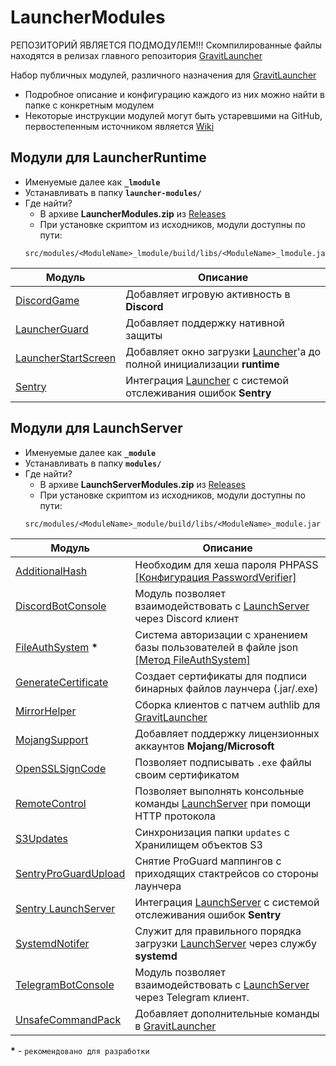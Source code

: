# LauncherModules

РЕПОЗИТОРИЙ ЯВЛЯЕТСЯ ПОДМОДУЛЕМ!!! Скомпилированные файлы находятся в релизах главного репозитория [GravitLauncher]

Набор публичных модулей, различного назначения для [GravitLauncher]
- Подробное описание и конфигурацию каждого из них можно найти в папке с конкретным модулем
- Некоторые инструкции модулей могут быть устаревшими на GitHub, первостепенным источником является [Wiki]

## Модули для LauncherRuntime
- Именуемые далее как **`_lmodule`**
- Устанавливать в папку **`launcher-modules/`**
- Где найти?
  - В архиве **LauncherModules.zip** из [Releases]
  - При установке скриптом из исходников, модули доступны по пути: 
  ```java{1}:no-line-numbers
  src/modules/<ModuleName>_lmodule/build/libs/<ModuleName>_lmodule.jar
  ```
| Модуль | Описание |
| ------ | ------ |
| [DiscordGame] | Добавляет игровую активность в **Discord** |
| [LauncherGuard] | Добавляет поддержку нативной защиты |
| [LauncherStartScreen] | Добавляет окно загрузки [Launcher]'а до полной инициализации **runtime** |
| [Sentry] | Интеграция [Launcher] с системой отслеживания ошибок **Sentry** |


## Модули для LaunchServer
- Именуемые далее как **`_module`**
- Устанавливать в папку **`modules/`**
- Где найти?
  - В архиве **LaunchServerModules.zip** из [Releases]
  - При установке скриптом из исходников, модули доступны по пути: 
  ```java{1}:no-line-numbers
  src/modules/<ModuleName>_module/build/libs/<ModuleName>_module.jar
  ```
| Модуль | Описание |
| ------ | ------ |
| [AdditionalHash] | Необходим для хеша пароля PHPASS<br>[\[Конфигурация PasswordVerifier\]](https://gravitlauncher.com/auth/#%D0%BA%D0%BE%D0%BD%D1%84%D0%B8%D0%B3%D1%83%D1%80%D0%B0%D1%86%D0%B8%D1%8F-passwordverifier) |
| [DiscordBotConsole] | Модуль позволяет взаимодействовать с [LaunchServer] через Discord клиент |
| [FileAuthSystem] **\*** | Система авторизации с хранением базы пользователей в файле json<br>[\[Метод FileAuthSystem\]](https://gravitlauncher.com/auth/#%D0%BC%D0%B5%D1%82%D0%BE%D0%B4-fileauthsystem) |
| [GenerateCertificate] | Создает сертификаты для подписи бинарных файлов лаунчера (.jar/.exe) |
| [MirrorHelper] | Сборка клиентов с патчем authlib для [GravitLauncher] |
| [MojangSupport] | Добавляет поддержку лицензионных аккаунтов **Mojang/Microsoft** |
| [OpenSSLSignCode] | Позволяет подписывать `.exe` файлы своим сертификатом |
| [RemoteControl] | Позволяет выполнять консольные команды [LaunchServer] при помощи HTTP протокола |
| [S3Updates] | Синхронизация папки `updates` с Хранилищем объектов S3 |
| [SentryProGuardUpload] | Снятие ProGuard маппингов с приходящих стактрейсов со стороны лаунчера |
| [Sentry LaunchServer] | Интеграция [LaunchServer] с системой отслеживания ошибок **Sentry** |
| [SystemdNotifer] | Служит для правильного порядка загрузки [LaunchServer] через службу **systemd** |
| [TelegramBotConsole] | Модуль позволяет взаимодействовать с [LaunchServer] через Telegram клиент. |
| [UnsafeCommandPack] | Добавляет дополнительные команды в [GravitLauncher] |

**\*** - `рекомендовано для разработки`

[GravitLauncher]: https://github.com/GravitLauncher/Launcher
[Launcher]: https://github.com/GravitLauncher/LauncherRuntime
[LaunchServer]: https://github.com/GravitLauncher/Launcher
[Wiki]: https://gravitlauncher.com
[Releases]: https://github.com/GravitLauncher/Launcher/releases

[AdditionalHash]: https://github.com/GravitLauncher/LauncherModules/tree/master/AdditionalHash_module
[DiscordBotConsole]: https://github.com/GravitLauncher/LauncherModules/tree/master/DiscordBotConsole_module
[DiscordGame]: https://github.com/GravitLauncher/LauncherModules/tree/master/DiscordGame_lmodule
[FileAuthSystem]: https://github.com/GravitLauncher/LauncherModules/tree/master/FileAuthSystem_module
[GenerateCertificate]: https://github.com/GravitLauncher/LauncherModules/tree/master/GenerateCertificate_module
[LauncherGuard]: https://github.com/GravitLauncher/LauncherModules/tree/master/LauncherGuard_lmodule
[LauncherStartScreen]: https://github.com/GravitLauncher/LauncherModules/tree/master/LauncherStartScreen_lmodule
[MirrorHelper]: https://github.com/GravitLauncher/LauncherModules/tree/master/MirrorHelper_module
[MojangSupport]: https://github.com/GravitLauncher/LauncherModules/tree/master/MojangSupport_module
[OpenSSLSignCode]: https://github.com/GravitLauncher/LauncherModules/tree/master/OpenSSLSignCode_module
[RemoteControl]: https://github.com/GravitLauncher/LauncherModules/tree/master/RemoteControl_module
[S3Updates]: https://github.com/GravitLauncher/LauncherModules/tree/master/S3Updates_module
[SentryProGuardUpload]: https://github.com/GravitLauncher/LauncherModules/tree/master/SentryProGuardUpload_module
[Sentry]: https://github.com/GravitLauncher/LauncherModules/tree/master/Sentry_lmodule
[Sentry LaunchServer]: https://github.com/GravitLauncher/LauncherModules/tree/master/Sentry_module
[SystemdNotifer]: https://github.com/GravitLauncher/LauncherModules/tree/master/SystemdNotifer_module
[TelegramBotConsole]: https://github.com/GravitLauncher/LauncherModules/tree/master/TelegramBotConsole_module
[UnsafeCommandPack]: https://github.com/GravitLauncher/LauncherModules/tree/master/UnsafeCommandPack_module
